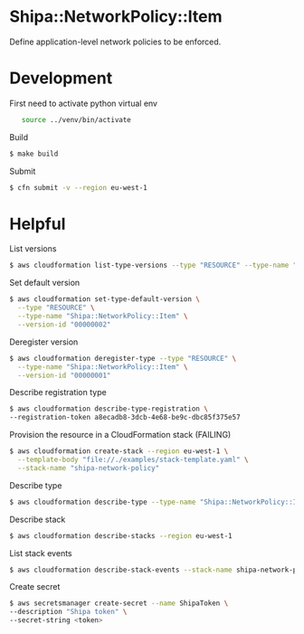 # Shipa::NetworkPolicy::Item

Define application-level network policies to be enforced.

# Development

First need to activate python virtual env
```bash
   source ../venv/bin/activate
```

Build
```bash
$ make build
```

Submit
```bash
$ cfn submit -v --region eu-west-1
```

# Helpful 

List versions
```bash
$ aws cloudformation list-type-versions --type "RESOURCE" --type-name "Shipa::NetworkPolicy::Item"
```

Set default version
```bash
$ aws cloudformation set-type-default-version \
  --type "RESOURCE" \
  --type-name "Shipa::NetworkPolicy::Item" \
  --version-id "00000002"
```

Deregister version
```bash
$ aws cloudformation deregister-type --type "RESOURCE" \
  --type-name "Shipa::NetworkPolicy::Item" \
  --version-id "00000001"
```

Describe registration type
```bash
$ aws cloudformation describe-type-registration \
--registration-token a8ecadb8-3dcb-4e68-be9c-dbc85f375e57
```

Provision the resource in a CloudFormation stack (FAILING)
```bash
$ aws cloudformation create-stack --region eu-west-1 \
  --template-body "file://./examples/stack-template.yaml" \
  --stack-name "shipa-network-policy"
```

Describe type
```bash
$ aws cloudformation describe-type --type-name "Shipa::NetworkPolicy::Item" --type RESOURCE
```

Describe stack
```bash
$ aws cloudformation describe-stacks --region eu-west-1
```

List stack events
```bash
$ aws cloudformation describe-stack-events --stack-name shipa-network-policy > events.log
```

Create secret
```bash
$ aws secretsmanager create-secret --name ShipaToken \
--description "Shipa token" \
--secret-string <token>

```
